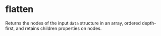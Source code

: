 # flatten

Returns the nodes of the input `data` structure in an array, ordered depth-first, and retains children properties on nodes.

```

```
